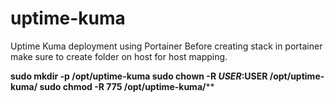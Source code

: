 # uptime-kuma
Uptime Kuma deployment using Portainer
Before creating stack in portainer make sure to create folder on host for host mapping. 

**sudo mkdir -p /opt/uptime-kuma
sudo chown -R $USER:$USER /opt/uptime-kuma/
sudo chmod -R 775 /opt/uptime-kuma/****
